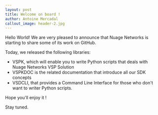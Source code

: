 ```yaml
---
layout: post
title: Welcome on board !
author: Antoine Mercadal
callout_image: header-2.jpg
---
```

Hello World! We are very pleased to announce that Nuage Networks is starting to share some of its work on GitHub.

Today, we released the following libraries:

  * VSPK, which will enable you to write Python scripts that deals with Nuage Networks VSP Solution
  * VSPKDOC is the related documentation that introduce all our SDK concepts
  * VSDCLI, that provides a Command Line Interface for those who don't want to writer Python scripts.

Hope you'll enjoy it !

Stay tuned.